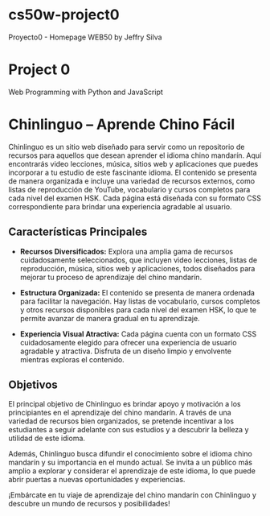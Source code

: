 # cs50w-project0
Proyecto0 - Homepage WEB50 by Jeffry Silva


# Project 0

Web Programming with Python and JavaScript


# Chinlinguo – Aprende Chino Fácil

Chinlinguo es un sitio web diseñado para servir como un repositorio de recursos para aquellos que desean aprender el idioma chino mandarín. Aquí encontrarás video lecciones, música, sitios web y aplicaciones que puedes incorporar a tu estudio de este fascinante idioma. El contenido se presenta de manera organizada e incluye una variedad de recursos externos, como listas de reproducción de YouTube, vocabulario y cursos completos para cada nivel del examen HSK. Cada página está diseñada con su formato CSS correspondiente para brindar una experiencia agradable al usuario.

## Características Principales

- **Recursos Diversificados:** Explora una amplia gama de recursos cuidadosamente seleccionados, que incluyen video lecciones, listas de reproducción, música, sitios web y aplicaciones, todos diseñados para mejorar tu proceso de aprendizaje del chino mandarín.

- **Estructura Organizada:** El contenido se presenta de manera ordenada para facilitar la navegación. Hay listas de vocabulario, cursos completos y otros recursos disponibles para cada nivel del examen HSK, lo que te permite avanzar de manera gradual en tu aprendizaje.

- **Experiencia Visual Atractiva:** Cada página cuenta con un formato CSS cuidadosamente elegido para ofrecer una experiencia de usuario agradable y atractiva. Disfruta de un diseño limpio y envolvente mientras exploras el contenido.

## Objetivos

El principal objetivo de Chinlinguo es brindar apoyo y motivación a los principiantes en el aprendizaje del chino mandarín. A través de una variedad de recursos bien organizados, se pretende incentivar a los estudiantes a seguir adelante con sus estudios y a descubrir la belleza y utilidad de este idioma.

Además, Chinlinguo busca difundir el conocimiento sobre el idioma chino mandarín y su importancia en el mundo actual. Se invita a un público más amplio a explorar y considerar el aprendizaje de este idioma, lo que puede abrir puertas a nuevas oportunidades y experiencias.

¡Embárcate en tu viaje de aprendizaje del chino mandarín con Chinlinguo y descubre un mundo de recursos y posibilidades!

